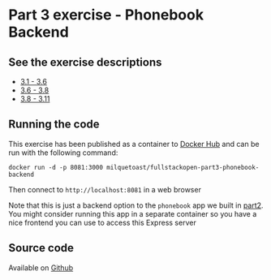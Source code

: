 # Part 3 exercise - Phonebook Backend

## See the exercise descriptions

  - [3.1 - 3.6](https://fullstackopen.com/en/part3/node_js_and_express#exercises-3-1-3-6)
  - [3.6 - 3.8](https://fullstackopen.com/en/part3/node_js_and_express#exercises-3-7-3-8)
  - [3.8 - 3.11](https://fullstackopen.com/en/part3/deploying_app_to_internet#exercises-3-9-3-11)

## Running the code

This exercise has been published as a container to [Docker Hub](https://hub.docker.com/r/milquetoast/fullstackopen-part3-phonebook-backend)
and can be run with the following command:

```
docker run -d -p 8081:3000 milquetoast/fullstackopen-part3-phonebook-backend
```

Then connect to `http://localhost:8081` in a web browser

Note that this is just a backend option to the `phonebook` app we built in [part2](https://github.com/dallasyoung/fullstackopen/tree/master/part2/phonebook).
You might consider running this app in a separate container so you have a nice
frontend you can use to access this Express server

## Source code 

Available on [Github](https://github.com/dallasyoung/fullstackopen)